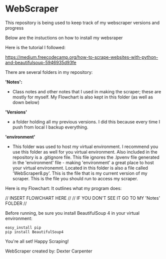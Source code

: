 # WebScraper

This repository is being used to keep track of my webscraper versions and progress

Below are the instuctions on how to install my websraper

Here is the tutorial I followed:

https://medium.freecodecamp.org/how-to-scrape-websites-with-python-and-beautifulsoup-5946935d93fe

There are several folders in my repository:

**'Notes':**

- Class notes and other notes that I used in making the scraper; these are mostly for myself. My Flowchart is also kept in this folder (as well as down below)

**'Versions'**

- a folder holding all my previous versions. I did this because every time I push from local I backup everything.

**'environment'**

- This folder was used to host my virtual environment. I recommend you use this folder as well for you virtual environment. Also included in the repository is a .gitignore file. This file ignores the .lpvenv file generated in the 'environment' file - making 'environment' a great place to host your virtual environemnt. Located in this folder is also a file called 'WebScraper8.py'. This is the file that is my current version of my scraper. This is the file you should run to access my scraper.

Here is my Flowchart: It outlines what my program does:

// INSERT FLOWCHART HERE //
// IF YOU DON'T SEE IT GO TO MY 'Notes' FOLDER //

Before running, be sure you install BeautifulSoup 4 in your virtual environment:

	easy_install pip  
	pip install BeautifulSoup4

You're all set! Happy Scraping!

WebScraper created by:
Dexter Carpenter
